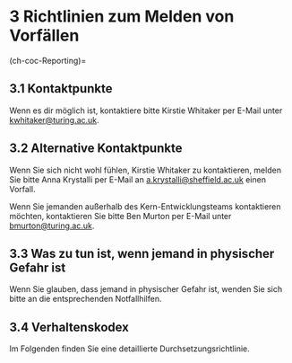 # 3 Richtlinien zum Melden von Vorfällen

(ch-coc-Reporting)=
## 3.1 Kontaktpunkte

Wenn es dir möglich ist, kontaktiere bitte Kirstie Whitaker per E-Mail unter [kwhitaker@turing.ac.uk](mailto:kwhitaker@turing.ac.uk).

## 3.2 Alternative Kontaktpunkte

Wenn Sie sich nicht wohl fühlen, Kirstie Whitaker zu kontaktieren, melden Sie bitte Anna Krystalli per E-Mail an [a.krystalli@sheffield.ac.uk](mailto:a.krystalli@sheffield.ac.uk) einen Vorfall.

Wenn Sie jemanden außerhalb des Kern-Entwicklungsteams kontaktieren möchten, kontaktieren Sie bitte Ben Murton per E-Mail unter [bmurton@turing.ac.uk](mailto:bmurton@turing.ac.uk).

## 3.3 Was zu tun ist, wenn jemand in physischer Gefahr ist

Wenn Sie glauben, dass jemand in physischer Gefahr ist, wenden Sie sich bitte an die entsprechenden Notfallhilfen.

## 3.4 Verhaltenskodex

Im Folgenden finden Sie eine detaillierte Durchsetzungsrichtlinie.
